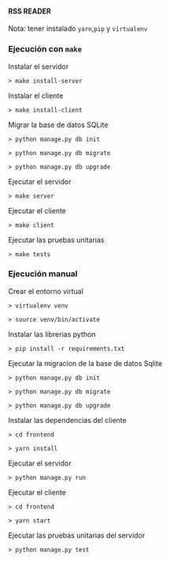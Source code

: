 #### RSS READER
Nota: tener instalado `yarn`,`pip` y `virtualenv`
### Ejecución con `make`
Instalar el servidor

    > make install-server
    
Instalar el cliente

    > make install-client
    
Migrar la base de datos SQLite
    
    > python manage.py db init

    > python manage.py db migrate

    > python manage.py db upgrade
    
Ejecutar el servidor
    
    > make server
    
Ejecutar el cliente
    
    > make client

Ejecutar las pruebas unitarias

    > make tests
    
### Ejecución manual
Crear el entorno virtual

    > virtualenv venv

    > source venv/bin/activate
    
Instalar las librerias python

    > pip install -r requirements.txt
    
Ejecutar la migracion de la base de datos Sqlite

    > python manage.py db init

    > python manage.py db migrate
    
    > python manage.py db upgrade
    
Instalar las dependencias del cliente
    
    > cd frontend
    
    > yarn install
    
Ejecutar el servidor

    > python manage.py run

Ejecutar el cliente

    > cd frontend
    
    > yarn start
    
Ejecutar las pruebas unitarias del servidor

    > python manage.py test
